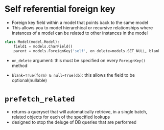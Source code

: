 # Self referential foreign key

- Foreign key field within a model that points back to the same model
- This allows you to model hierarchical or recursive relationships where instances of a model can be related to other instances in the model

```python
class Model(model.Model):
    field1 = models.CharField()
    parent = models.ForeignKey('self', on_delete=models.SET_NULL, blank=True, null=True)
```

- `on_delete` argument: this must be specified on every `ForeignKey()` method

- `blank=True(form) & null=True(db)`: this allows the field to be optional(nullable)

# `prefetch_related`

- returns a queryset that will automatically retrieve, in a single batch, related objects for each of the specified lookups
- designed to stop the deluge of DB queries that are performed 